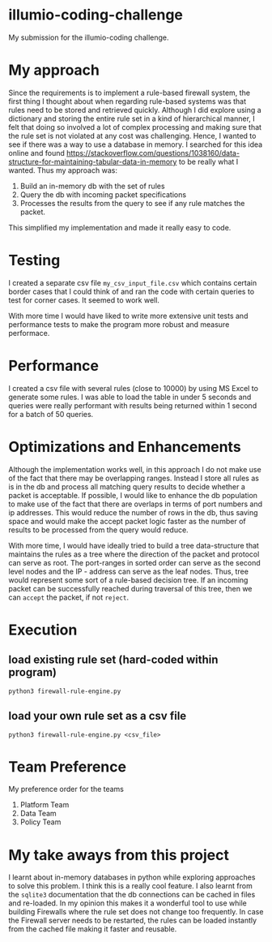 # illumio-coding-challenge
My submission for the illumio-coding challenge.


# My approach
Since the requirements is to implement a rule-based firewall system, the first thing I thought about when regarding rule-based systems was that rules need to be stored and retrieved quickly. Although I did explore using a dictionary and storing the entire rule set in a kind of hierarchical manner, I felt that doing so involved a lot of complex processing and making sure that the rule set is not violated at any cost was challenging. Hence, I wanted to see if there was a way to use a database in memory. I searched for this idea online and found https://stackoverflow.com/questions/1038160/data-structure-for-maintaining-tabular-data-in-memory to be really what I wanted.
Thus my approach was:
1. Build an in-memory db with the set of rules
2. Query the db with incoming packet specifications
3. Processes the results from the query to see if any rule matches the packet. 

This simplified my implementation and made it really easy to code.


# Testing

I created a separate csv file `my_csv_input_file.csv` which contains certain border cases that I could think of and ran the code with certain queries to test for corner cases. It seemed to work well.

With more time I would have liked to write more extensive unit tests and performance tests to make the program more robust and measure performace.

# Performance

I created a csv file with several rules (close to 10000) by using MS Excel to generate some rules. I was able to load the table in under 5 seconds and queries were really performant with results being returned within 1 second for a batch of 50 queries.

# Optimizations and Enhancements 

Although the implementation works well, in this approach I do not make use of the fact that there may be overlapping ranges. Instead I store all rules as is in the db and process all matching query results to decide whether a packet is acceptable. If possible, I would like to enhance the db population to make use of the fact that there are overlaps in terms of port numbers and ip addresses. This would reduce the number of rows in the db, thus saving space and would make the accept packet logic faster as the number of results to be processed from the query would reduce.

With more time, I would have ideally tried to build a tree data-structure that maintains the rules as a tree where the direction of the packet and protocol can serve as root. The port-ranges in sorted order can serve as the second level nodes and the IP - address can serve as the leaf nodes. Thus, tree would represent some sort of a rule-based decision tree. If an incoming packet can be successfully reached during traversal of this tree, then we can `accept` the packet, if not `reject`.

# Execution

## load existing rule set (hard-coded within program)
```
python3 firewall-rule-engine.py
```

## load your own rule set as a csv file 
```
python3 firewall-rule-engine.py <csv_file>
```

# Team Preference
My preference order for the teams 
1. Platform Team
2. Data Team
3. Policy Team

# My take aways from this project 
I learnt about in-memory databases in python while exploring approaches to solve this problem. I think this is a really cool feature. I also learnt from the `sqlite3` documentation that the db connections can be cached in files and re-loaded. 
In my opinion this makes it a wonderful tool to use while building Firewalls where the rule set does not change too frequently. In case the Firewall server needs to be restarted, the rules can be loaded instantly from the cached file making it faster and reusable.
